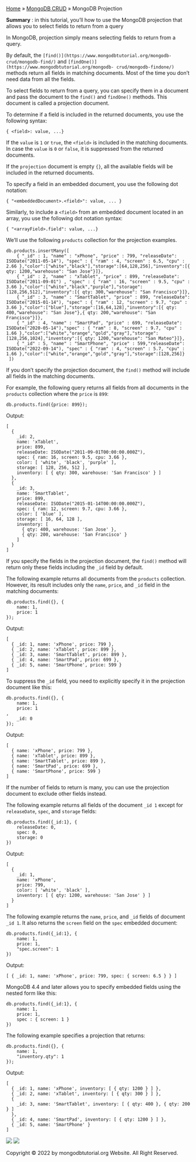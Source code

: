 

[Home](https://www.mongodbtutorial.org/) » [MongoDB
CRUD](https://www.mongodbtutorial.org/mongodb-crud/) » MongoDB Projection



 **Summary** : in this tutorial, you’ll how to use the MongoDB projection that
allows you to select fields to return from a query



In MongoDB, projection simply means selecting fields to return from a query.



By default, the `[find()](https://www.mongodbtutorial.org/mongodb-
crud/mongodb-find/)` and `[findOne()](https://www.mongodbtutorial.org/mongodb-
crud/mongodb-findone/)` methods return all fields in matching documents. Most
of the time you don’t need data from all the fields.



To select fields to return from a query, you can specify them in a document
and pass the document to the `find()` and `findOne()` methods. This document
is called a projection document.



To determine if a field is included in the returned documents, you use the
following syntax:


    
    
    { <field>: value, ...}



If the `value` is `1` or `true`, the `<field>` is included in the matching
documents. In case the `value` is `0` or `false`, it is suppressed from the
returned documents.



If the `projection` document is empty `{}`, all the available fields will be
included in the returned documents.



To specify a field in an embedded document, you use the following dot
notation:


    
    
    { "<embeddedDocument>.<field>": value, ... }



Similarly, to include a `<field>` from an embedded document located in an
array, you use the following dot notation syntax:


    
    
    { "<arrayField>.field": value, ...}



We’ll use the following `products` collection for the projection examples.


    
    
    db.products.insertMany([
        { "_id" : 1, "name" : "xPhone", "price" : 799, "releaseDate": ISODate("2011-05-14"), "spec" : { "ram" : 4, "screen" : 6.5, "cpu" : 2.66 },"color":["white","black"],"storage":[64,128,256],"inventory":[{ qty: 1200,"warehouse": "San Jose"}]},
        { "_id" : 2, "name" : "xTablet", "price" : 899, "releaseDate": ISODate("2011-09-01") , "spec" : { "ram" : 16, "screen" : 9.5, "cpu" : 3.66 },"color":["white","black","purple"],"storage":[128,256,512],"inventory":[{ qty: 300,"warehouse": "San Francisco"}]},
        { "_id" : 3, "name" : "SmartTablet", "price" : 899, "releaseDate": ISODate("2015-01-14"), "spec" : { "ram" : 12, "screen" : 9.7, "cpu" : 3.66 },"color":["blue"],"storage":[16,64,128],"inventory":[{ qty: 400,"warehouse": "San Jose"},{ qty: 200,"warehouse": "San Francisco"}]},
        { "_id" : 4, "name" : "SmartPad", "price" : 699, "releaseDate": ISODate("2020-05-14"),"spec" : { "ram" : 8, "screen" : 9.7, "cpu" : 1.66 },"color":["white","orange","gold","gray"],"storage":[128,256,1024],"inventory":[{ qty: 1200,"warehouse": "San Mateo"}]},
        { "_id" : 5, "name" : "SmartPhone", "price" : 599,"releaseDate": ISODate("2022-09-14"), "spec" : { "ram" : 4, "screen" : 5.7, "cpu" : 1.66 },"color":["white","orange","gold","gray"],"storage":[128,256]}
     ])



If you don’t specify the projection document, the `find()` method will include
all fields in the matching documents.



For example, the following query returns all fields from all documents in the
`products` collection where the `price` is `899`:


    
    
    db.products.find({price: 899});



Output:


    
    
    [
      {
        _id: 2,
        name: 'xTablet',
        price: 899,
        releaseDate: ISODate("2011-09-01T00:00:00.000Z"),
        spec: { ram: 16, screen: 9.5, cpu: 3.66 },
        color: [ 'white', 'black', 'purple' ],
        storage: [ 128, 256, 512 ],
        inventory: [ { qty: 300, warehouse: 'San Francisco' } ]
      },
      {
        _id: 3,
        name: 'SmartTablet',
        price: 899,
        releaseDate: ISODate("2015-01-14T00:00:00.000Z"),
        spec: { ram: 12, screen: 9.7, cpu: 3.66 },
        color: [ 'blue' ],
        storage: [ 16, 64, 128 ],
        inventory: [
          { qty: 400, warehouse: 'San Jose' },
          { qty: 200, warehouse: 'San Francisco' }
        ]
      }
    ]



If you specify the fields in the projection document, the `find()` method will
return only these fields including the `_id` field by default.



The following example returns all documents from the `products` collection.
However, its result includes only the `name`, `price`, and `_id` field in the
matching documents:


    
    
    db.products.find({}, {
        name: 1,
        price: 1
    });



Output:


    
    
    [
      { _id: 1, name: 'xPhone', price: 799 },
      { _id: 2, name: 'xTablet', price: 899 },
      { _id: 3, name: 'SmartTablet', price: 899 },
      { _id: 4, name: 'SmartPad', price: 699 },
      { _id: 5, name: 'SmartPhone', price: 599 }
    ]



To suppress the `_id` field, you need to explicitly specify it in the
projection document like this:


    
    
    db.products.find({}, {
        name: 1,
        price: 1
    ,
        _id: 0
    });



Output:


    
    
    [
      { name: 'xPhone', price: 799 },
      { name: 'xTablet', price: 899 },
      { name: 'SmartTablet', price: 899 },
      { name: 'SmartPad', price: 699 },
      { name: 'SmartPhone', price: 599 }
    ]



If the number of fields to return is many, you can use the projection document
to exclude other fields instead.



The following example returns all fields of the document `_id 1` except for
`releaseDate`, `spec`, and `storage` fields:


    
    
    db.products.find({_id:1}, {
        releaseDate: 0,
        spec: 0,
        storage: 0
    })



Output:


    
    
    [
      {
        _id: 1,
        name: 'xPhone',
        price: 799,
        color: [ 'white', 'black' ],
        inventory: [ { qty: 1200, warehouse: 'San Jose' } ]
      }
    ]



The following example returns the `name`, `price`, and `_id` fields of
document `_id 1`. It also returns the `screen` field on the `spec` embedded
document:


    
    
    db.products.find({_id:1}, {
        name: 1,
        price: 1,
        "spec.screen": 1
    })



Output:


    
    
    [ { _id: 1, name: 'xPhone', price: 799, spec: { screen: 6.5 } } ]



MongoDB 4.4 and later allows you to specify embedded fields using the nested
form like this:


    
    
    db.products.find({_id:1}, {
        name: 1,
        price: 1,
        spec : { screen: 1 }
    })



The following example specifies a projection that returns:


    
    
    db.products.find({}, {
        name: 1,
        "inventory.qty": 1
    });



Output:


    
    
    [
      { _id: 1, name: 'xPhone', inventory: [ { qty: 1200 } ] },
      { _id: 2, name: 'xTablet', inventory: [ { qty: 300 } ] },
      {
        _id: 3, name: 'SmartTablet', inventory: [ { qty: 400 }, { qty: 200 } ]
      },
      { _id: 4, name: 'SmartPad', inventory: [ { qty: 1200 } ] },
      { _id: 5, name: 'SmartPhone' }
    ]

![](https://www.mongodbtutorial.org/wp-content/themes/evolution/img/left.svg)
![](https://www.mongodbtutorial.org/wp-content/themes/evolution/img/right.svg)


Copyright © 2022 by mongodbtutorial.org Website. All Right Reserved.

